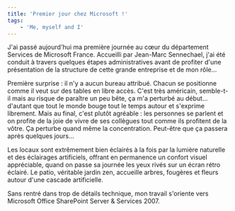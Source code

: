 ```yaml
---
title: 'Premier jour chez Microsoft !'
tags:
    - 'Me, myself and I'
---
```


J'ai passé aujourd'hui ma première journée au cœur du département Services de Microsoft France. Accueilli par Jean-Marc Sennechael, j'ai été conduit à travers quelques étapes administratives avant de profiter d'une présentation de la structure de cette grande entreprise et de mon rôle…

Première surprise&nbsp;: il n'y a aucun bureau attribué. Chacun se positionne comme il veut sur des tables en libre accès. C'est très américain, semble-t-il mais au risque de paraître un peu bête, ça m'a perturbé au début… d'autant que tout le monde bouge tout le temps autour et s'exprime librement. Mais au final, c'est plutôt agréable&nbsp;: les personnes se parlent et on profite de la joie de vivre de ses collègues tout comme ils profitent de la vôtre. Ça perturbe quand même la concentration. Peut-être que ça passera après quelques jours…

Les locaux sont extrêmement bien éclairés à la fois par la lumière naturelle et des éclairages artificiels, offrant en permanence un confort visuel appréciable, quand on passe sa journée les yeux rivés sur un écran rétro éclairé. Le patio, véritable jardin zen, accueille arbres, fougères et fleurs autour d'une cascade artificielle.

Sans rentré dans trop de détails technique, mon travail s'oriente vers Microsoft Office SharePoint Server &amp; Services 2007.
